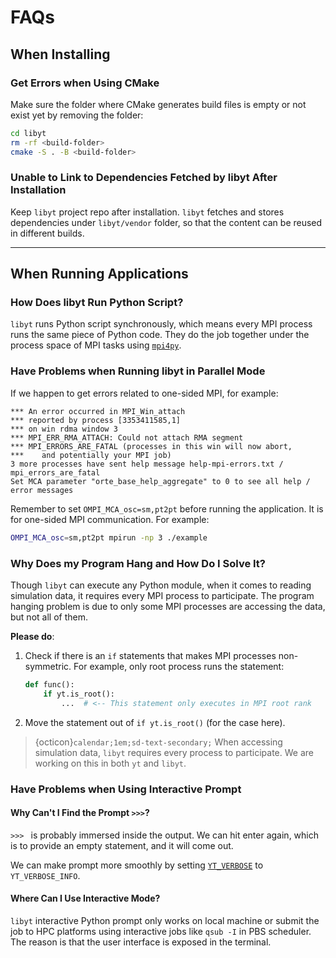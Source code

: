 # FAQs

## When Installing

### Get Errors when Using CMake

Make sure the folder where CMake generates build files is empty or not exist yet by removing the folder:
```bash
cd libyt
rm -rf <build-folder>
cmake -S . -B <build-folder>
```

### Unable to Link to Dependencies Fetched by libyt After Installation

Keep `libyt` project repo after installation. `libyt` fetches and stores dependencies under `libyt/vendor` folder, so that the content can be reused in different builds.

---

## When Running Applications

### How Does libyt Run Python Script?
`libyt` runs Python script synchronously, which means every MPI process runs the same piece of Python code.
They do the job together under the process space of MPI tasks using [`mpi4py`](https://mpi4py.readthedocs.io/en/stable/index.html).

### Have Problems when Running libyt in Parallel Mode

If we happen to get errors related to one-sided MPI, for example:
```text
*** An error occurred in MPI_Win_attach
*** reported by process [3353411585,1]
*** on win rdma window 3
*** MPI_ERR_RMA_ATTACH: Could not attach RMA segment
*** MPI_ERRORS_ARE_FATAL (processes in this win will now abort,
***    and potentially your MPI job)
3 more processes have sent help message help-mpi-errors.txt / mpi_errors_are_fatal
Set MCA parameter "orte_base_help_aggregate" to 0 to see all help / error messages
```
Remember to set `OMPI_MCA_osc=sm,pt2pt` before running the application. It is for one-sided MPI communication. For example:

```bash
OMPI_MCA_osc=sm,pt2pt mpirun -np 3 ./example
```

### Why Does my Program Hang and How Do I Solve It?
Though `libyt` can execute any Python module, when it comes to reading simulation data, it requires every MPI process to participate.
The program hanging problem is due to only some MPI processes are accessing the data, but not all of them.

**Please do**:
1. Check if there is an `if` statements that makes MPI processes non-symmetric. For example, only root process runs the statement:
    ```python
    def func():
        if yt.is_root():
            ...  # <-- This statement only executes in MPI root rank
    ```
2. Move the statement out of `if yt.is_root()` (for the case here).

> {octicon}`calendar;1em;sd-text-secondary;` When accessing simulation data, `libyt` requires every process to participate.
> We are working on this in both `yt` and `libyt`.

### Have Problems when Using Interactive Prompt

#### Why Can't I Find the Prompt `>>>`?
`>>> `  is probably immersed inside the output.
We can hit enter again, which is to provide an empty statement, and it will come out.

We can make prompt more smoothly by setting [`YT_VERBOSE`](./libyt-api/yt_initialize.md#yt_param_libyt) to `YT_VERBOSE_INFO`.

#### Where Can I Use Interactive Mode?
`libyt` interactive Python prompt only works on local machine or submit the job to HPC platforms using interactive jobs like `qsub -I` in PBS scheduler.
The reason is that the user interface is exposed in the terminal.
